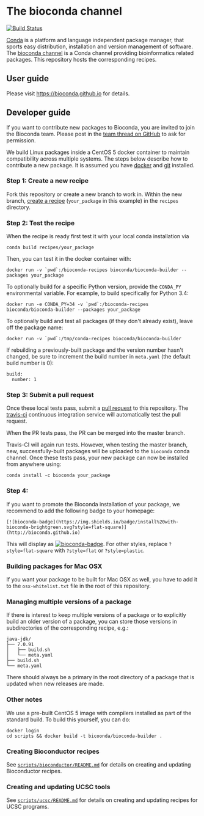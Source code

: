 # The bioconda channel

[![Build Status](https://travis-ci.org/bioconda/bioconda-recipes.svg?branch=master)](https://travis-ci.org/bioconda/bioconda-recipes)

[Conda](http://anaconda.org) is a platform and language independent package manager, that sports easy distribution, installation and version management of software.
The [bioconda channel](https://anaconda.org/bioconda) is a Conda channel providing bioinformatics related packages.
This repository hosts the corresponding recipes.

## User guide

Please visit https://bioconda.github.io for details.

## Developer guide

If you want to contribute new packages to Bioconda, you are invited to join the Bioconda team.
Please post in the
[team thread on GitHub](https://github.com/bioconda/recipes/issues/1) to ask for
permission.

We build Linux packages inside a CentOS 5 docker container to maintain
compatibility across multiple systems. The steps below describe how to
contribute a new package. It is assumed you have
[docker](https://www.docker.com/) and [git](https://git-scm.com/) installed.

### Step 1: Create a new recipe

Fork this repository or create a new branch to work in. Within the new branch,
[create a recipe](http://conda.pydata.org/docs/building/build.html)
(`your_package` in this example) in the `recipes` directory.

### Step 2: Test the recipe

When the recipe
is ready first test it with your local conda installation via

    conda build recipes/your_package

Then, you can test it in the docker container with:

    docker run -v `pwd`:/bioconda-recipes bioconda/bioconda-builder --packages your_package

To optionally build for a specific Python version, provide the `CONDA_PY`
environmental variable. For example, to build specifically for Python 3.4:

    docker run -e CONDA_PY=34 -v `pwd`:/bioconda-recipes bioconda/bioconda-builder --packages your_package

To optionally build and test all packages (if they don't already exist), leave off the
package name:

    docker run -v `pwd`:/tmp/conda-recipes bioconda/bioconda-builder

If rebuilding a previously-built package and the version number hasn't changed, be sure to increment the build number in `meta.yaml` (the default build number is 0):

    build:
      number: 1

### Step 3: Submit a pull request

Once these local tests pass, submit a [pull
request](https://help.github.com/articles/using-pull-requests) to this
repository. The [travis-ci](https://travis-ci.org) continuous
integration service will automatically test the pull request.

When the PR tests pass, the PR can be merged into the master branch.

Travis-CI will again run tests. However, when testing the master branch, new,
successfully-built packages will be uploaded to the `bioconda` conda channel.
Once these tests pass, your new package can now be installed from anywhere
using:

    conda install -c bioconda your_package
    
### Step 4:

If you want to promote the Bioconda installation of your package, we recommend to add the following badge to your homepage:

    [![bioconda-badge](https://img.shields.io/badge/install%20with-bioconda-brightgreen.svg?style=flat-square)](http://bioconda.github.io)

This will display as [![bioconda-badge](https://img.shields.io/badge/install%20with-bioconda-brightgreen.svg?style=flat-square)](https://bioconda.github.io). For other styles, replace ``?style=flat-square`` with ``?style=flat`` or ``?style=plastic``.

### Building packages for Mac OSX

If you want your package to be built for Mac OSX as well, you have to add it to
the ``osx-whitelist.txt`` file in the root of this repository.

### Managing multiple versions of a package

If there is interest to keep multiple versions of a package or to explicitly build an older version of a package,
you can store those versions in subdirectories of the corresponding recipe, e.g.:

```
java-jdk/
├── 7.0.91
│   ├── build.sh
│   └── meta.yaml
├── build.sh
└── meta.yaml
```

There should always be a primary in the root directory of a package that is updated when new releases are made.

### Other notes

We use a pre-built CentOS 5 image with compilers installed as part of the
standard build. To build this yourself, you can do:

    docker login
    cd scripts && docker build -t bicoonda/bioconda-builder .

### Creating Bioconductor recipes

See [`scripts/bioconductor/README.md`](scripts/bioconductor/README.md) for
details on creating and updating Bioconductor recipes.

### Creating and updating UCSC tools

See [`scripts/ucsc/README.md`](scripts/ucsc/README.md) for details on creating
and updating recipes for UCSC programs.
